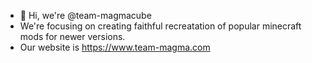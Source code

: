 - 👋 Hi, we're @team-magmacube
-  We're focusing on creating faithful recreatation of popular minecraft mods for newer versions.
-  Our website is https://www.team-magma.com
